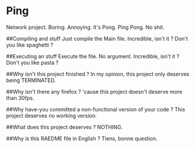 # Ping
Network project. Boring. Annoying. It's Pong. Ping Pong. No shit.

##Compiling and stuff
Just compile the Main file. Incredible, isn't it ? Don't you like spaghetti ?

##Executing an stuff
Execute the file. No argument. Incredible, isn't it ? Don't you like pasta ?

##Why isn't this project finished ?
In my opinion, this project only deserves being TERMINATED.

##Why isn't there any firefox ?
'cause this project doesn't deserve more than 30fps.

##Why have-you committed a non-functional version of your code ?
This project deserves no working version.

##What does this project deserves ?
NOTHING.

##Why is this RAEDME file in English ?
Tiens, bonne question.